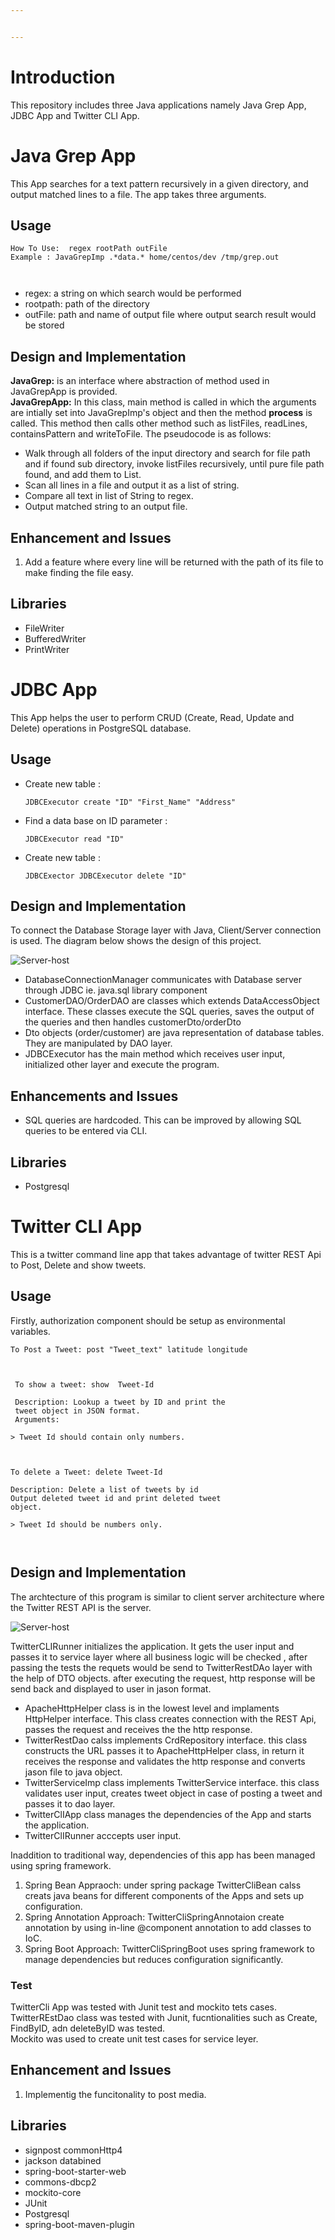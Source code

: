 ```yaml
---


---
```


<h1 id="introduction">Introduction</h1>
<p>This repository includes three Java applications namely Java Grep App, JDBC App and Twitter CLI App. </p>
<h1 id="java-grep-app">Java Grep App</h1>
<p>This App searches for a text pattern recursively in a given directory, and output matched lines to a file. The app takes three arguments.</p>
<h2 id="usage">Usage</h2>
<pre><code>How To Use:  regex rootPath outFile
Example : JavaGrepImp .*data.* home/centos/dev /tmp/grep.out

</code></pre>
<ul>
<li>regex: a string on which search would be performed</li>
<li>rootpath: path of the directory</li>
<li>outFile: path and name of output file where output search result would be stored</li>
</ul>

<h2 id="design-and-implementation">Design and Implementation</h2>
<p><strong>JavaGrep:</strong>  is an interface where abstraction of method used in JavaGrepApp is provided.<br>
<strong>JavaGrepApp:</strong>  In this class, main method is called in which the arguments are intially set into JavaGrepImp's object and then the method <strong>process</strong> is called. This method then calls other method such as listFiles, readLines, containsPattern and writeToFile. The pseudocode is as follows:</p>
<ul>
<li>Walk through all folders of the input directory and search for file path and if found sub directory, invoke listFiles recursively, until pure file path found, and add them to List.</li>
<li>Scan all lines in a file and output it as a list of string.</li>
<li>Compare all text in list of String to regex.</li>
 <li>Output matched string to an output file.</li>
</ul>
<h2 id="enhancement-and-issues">Enhancement and Issues</h2>
<ol>
<li>Add a feature where every line will be returned with the path of its file to make finding the file easy.</li>
</ol>

<h2 id="libraries">Libraries</h2>
<ul>
<li>FileWriter</li>
<li>BufferedWriter</li>
<li>PrintWriter</li>
</ul>

<h1 id="jdbc-app">JDBC App</h1>
<p>This App helps the user to perform CRUD (Create, Read, Update and Delete) operations in PostgreSQL database.</p>

<h2 id="usage1">Usage</h2>
<ul>
<li>Create new table : <pre><code>JDBCExecutor create "ID" "First_Name" "Address"</code></pre></li>
 <li>Find a data base on ID parameter : <pre><code>JDBCExecutor read "ID" </code></pre></li>
 <li>Create new table : <pre><code>JDBCExector JDBCExecutor delete "ID"</code></pre></li>
 </ul>
<h2 id="design-and-implementation-1">Design and Implementation</h2>
<p>To connect the Database Storage layer with Java, Client/Server connection is used. The diagram below shows the design of this project.</p>
<img src="/diagrams/jdbc.png" alt="Server-host"></p>
<ul>
<li>DatabaseConnectionManager communicates with Database server through JDBC ie. java.sql library component</li>
<li>CustomerDAO/OrderDAO are classes which extends DataAccessObject interface. These classes execute the SQL queries, saves the output of the queries and then handles customerDto/orderDto</li>
<li>Dto objects (order/customer) are java representation of database tables. They are manipulated by DAO layer.</li>
<li>JDBCExecutor has the main method which receives user input, initialized other layer and execute the program. </li>

</ul>

<h2 id="enhancements-and-issues">Enhancements and Issues</h2>
<ul>
<li>SQL queries are hardcoded. This can be improved by allowing SQL queries to be entered via CLI.</li>
</ul>

<h2 id="libraries">Libraries</h2>
<ul>
<li>Postgresql</li>
</ul>

<h1 id="twitter-cli-app">Twitter CLI App</h1>
<p>This is a twitter command line app that takes advantage of twitter REST Api to Post, Delete and show tweets.</p>
<h2 id="usage-1">Usage</h2>
<p>Firstly, authorization component should be setup as environmental variables.</p>
<pre><code>To Post a Tweet: post "Tweet_text" latitude longitude 

</code></pre>
<pre><code> To show a tweet: show  Tweet-Id
 
 Description: Lookup a tweet by ID and print the
 tweet object in JSON format.
 Arguments:
 
&gt; Tweet Id should contain only numbers.
 

</code></pre>
<pre><code>To delete a Tweet: delete Tweet-Id

Description: Delete a list of tweets by id
Output deleted tweet id and print deleted tweet
object.

&gt; Tweet Id should be numbers only.


</code></pre>
<h2 id="design-and-implementation-1">Design and Implementation</h2>
<p>The archtecture of this program is similar to client server architecture where the Twitter REST API is the server.</p>
<img src="/diagrams/Twitter.png" alt="Server-host"></p>
<p>TwitterCLIRunner initializes the application. It gets the user input and passes it to service layer where all business logic will be checked , after passing the tests the requets would be send to TwitterRestDAo layer with the help of DTO objects. after executing the request, http response will be send back and displayed to user in jason format.</p>
<ul>
<li>ApacheHttpHelper class is in the lowest level and implaments HttpHelper interface. This class creates connection with the REST Api, passes the request and receives the the http response.</li>
<li>TwitterRestDao calss implements CrdRepository interface. this class constructs the URL passes it to ApacheHttpHelper class, in return it receives the response and validates the http response and converts jason file to java object.</li>
<li>TwitterServiceImp class implements TwitterService interface. this class validates user input, creates tweet object in case of posting a tweet and passes it to dao layer.</li>
<li>TwitterClIApp class manages the dependencies of the App and starts the application.</li>
<li>TwitterClIRunner acccepts user input.</li>
</ul>
<p>Inaddition to traditional way, dependencies of this app has been managed using spring framework.</p>
<ol>
<li>Spring Bean Appraoch: under spring package TwitterCliBean calss creats java beans for different components of the Apps and sets up configuration.</li>
<li>Spring Annotation Approach: TwitterCliSpringAnnotaion create annotation by using in-line @component annotation to add classes to IoC.</li>
<li>Spring Boot Approach: TwitterCliSpringBoot uses spring framework to manage dependencies but reduces configuration significantly.</li>
</ol>
<h3 id="test">Test</h3>
<p>TwitterCli App was tested with Junit test and mockito tets cases.<br>
TwitterREstDao class was tested with Junit, fucntionalities such as Create, FindByID, adn deleteByID was tested.<br>
Mockito was used to create unit test cases for service leyer.</p>
<h2 id="enhancement-and-issues-1">Enhancement and Issues</h2>
<ol>
<li>Implementig the funcitonality to post media.</li>
</ol>
<h2 id="libraries">Libraries</h2>
<ul>
<li>signpost commonHttp4</li>
<li>jackson databined</li>
<li>spring-boot-starter-web</li>
<li>commons-dbcp2</li>
<li>mockito-core</li>
<li>JUnit</li>
<li>Postgresql</li>
<li>spring-boot-maven-plugin</li>
</ul>

